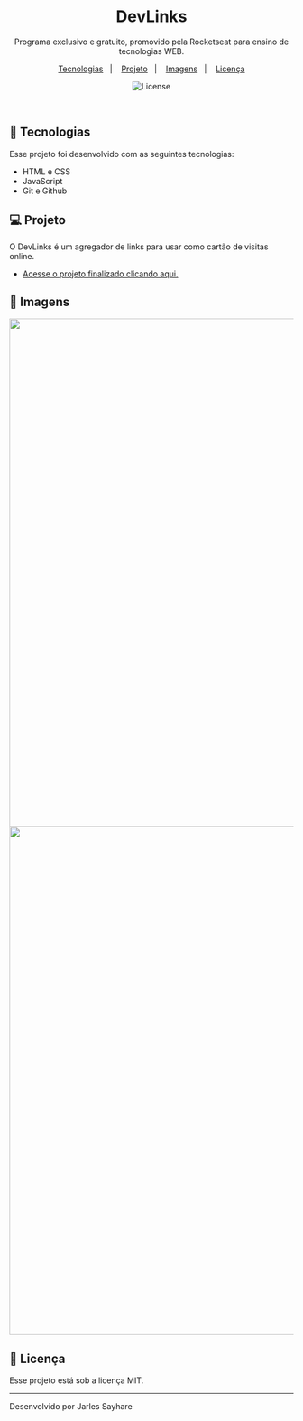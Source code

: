 <h1 align="center"> DevLinks </h1>

<p align="center">
Programa exclusivo e gratuito, promovido pela Rocketseat para ensino de tecnologias WEB. <br/>

<p align="center">
  <a href="#-tecnologias">Tecnologias</a>&nbsp;&nbsp;&nbsp;|&nbsp;&nbsp;&nbsp;
  <a href="#-projeto">Projeto</a>&nbsp;&nbsp;&nbsp;|&nbsp;&nbsp;&nbsp;
  <a href="#-layout">Imagens</a>&nbsp;&nbsp;&nbsp;|&nbsp;&nbsp;&nbsp;
  <a href="#memo-licença">Licença</a>
</p>

<p align="center">
  <img alt="License" src="https://img.shields.io/static/v1?label=license&message=MIT&color=49AA26&labelColor=000000">
</p>

<br>

## 🚀 Tecnologias

Esse projeto foi desenvolvido com as seguintes tecnologias:

- HTML e CSS
- JavaScript
- Git e Github

## 💻 Projeto

O DevLinks é um agregador de links para usar como cartão de visitas online.

- [Acesse o projeto finalizado clicando aqui.](https://jarlez.github.io/devlinks)

## 🔖 Imagens

<div align="center">
 <img src="https://github.com/Jarlez/devlinks/assets/62815538/942fb1a7-7703-4f81-8b06-0a2cd6f742cc" width="900px"/>
  <img src="https://github.com/Jarlez/devlinks/assets/62815538/d25f0164-7be8-480e-aa8e-f2cd4fbc7c7f" width="900px"/>
  
</div>

## :memo: Licença

Esse projeto está sob a licença MIT.

---

Desenvolvido por Jarles Sayhare
